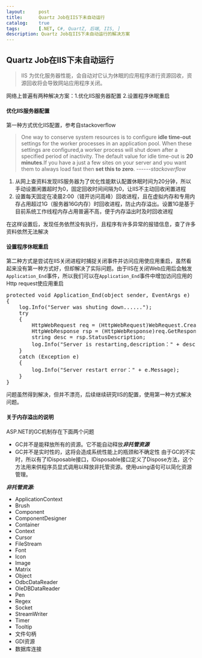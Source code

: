 ```yaml
---
layout:     post
title:      Quartz Job在IIS下未自动运行
catalog:    true
tags:       [.NET, C#, QuartZ, 后端, IIS, ]
description: Quartz Job在IIS下未自动运行的解决方案
---
```



## Quartz Job在IIS下未自动运行

>IIS 为优化服务器性能，会自动对它认为休眠的应用程序进行资源回收，资源回收将会导致网站应用程序关闭。

网络上普遍有两种解决方案：1.优化IIS服务器配置 2.设置程序休眠重启

#### 优化IIS服务器配置

第一种方式优化IIS配置，参考自stackoverflow

>One way to conserve system resources is to configure **idle time-out** settings for the worker processes in an application pool. When these settings are configured,a worker process will shut down after a specified period of inactivity. The default value for idle time-out is **20 minutes**.If you have a just a few sites on your server and you want them to always load fast then **set this to zero**.  ------*stackoverflow*

1. 从网上查资料发现IIS服务器为了优化性能默认配置休眠时间为20分钟，所以手动设置闲置超时为0，固定回收时间间隔为0，让IIS不主动回收闲置进程
2. 设置每天固定在凌晨2:00（错开访问高峰）回收进程，且在虚拟内存和专用内存占用超过1G（服务器16G内存）时回收进程，防止内存溢出。设置1G是基于目前系统工作线程内存占用普遍不高，便于内存溢出时及时回收进程

在这样设置后，发现任务依然没有执行，且程序有许多异常的报错信息，查了许多资料依然无法解决

#### 设置程序休眠重启

第二种方式是尝试在IIS关闭进程时捕捉关闭事件并访问应用使应用重启，虽然看起来没有第一种方式好，但却解决了实际问题。由于IIS在关闭Web应用后会触发`Application_End`事件，所以我们可以在`Application_End`事件中增加访问应用的Http request使应用重启

<pre class="prettyprint linenums prettyprinted">
protected void Application_End(object sender, EventArgs e)
{
    log.Info("Server was shuting down......");
    try
    {
        HttpWebRequest req = (HttpWebRequest)WebRequest.Create("http://localhost/");
        HttpWebResponse rsp = (HttpWebResponse)req.GetResponse();
        string desc = rsp.StatusDescription;
        log.Info("Server is restarting,description：" + desc);
    }
    catch (Exception e)
    {
        log.Info("Server restart error：" + e.Message);
    }
}
</pre>

问题虽然得到解决，但并不漂亮，后续继续研究IIS的配置，使用第一种方式解决问题。

#### 关于内存溢出的说明

ASP.NET的GC机制存在下面两个问题
- GC并不是能释放所有的资源。它不能自动释放***非托管资源***
- GC并不是实时性的，这将会造成系统性能上的瓶颈和不确定性
由于GC的不实时，所以有了IDisposable接口，IDisposable接口定义了Dispose方法，这个方法用来供程序员显式调用以释放非托管资源。使用using语句可以简化资源管理。

***非托管资源:***　

- ApplicationContext
- Brush
- Component
- ComponentDesigner
- Container
- Context
- Cursor
- FileStream
- Font
- Icon
- Image
- Matrix
- Object
- OdbcDataReader
- OleDBDataReader
- Pen
- Regex
- Socket
- StreamWriter
- Timer
- Tooltip
- 文件句柄
- GDI资源
- 数据库连接